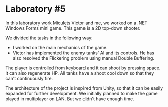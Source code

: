 # Laboratory #5
In this laboratory work Miculets Victor and me, we worked on a .NET Windows Forms mini game. This game is a 2D top-down shooter.

We divided the tasks in the following way:
* I worked on the main mechanics of the game.
* Victor has implemented the enemy tanks' AI and its controls. He has also resolved the Flickering problem using manual Double Buffering.

The player is controlled from keyboard and it can shoot by pressing space. It can also regenerate HP. All tanks have a shoot cool down so that they can't continuously fire.

The architecture of the project is inspired from Unity, so that it can be easily expanded for further development. We initially planned to make the game played in multiplayer on LAN. But we didn't have enough time.
